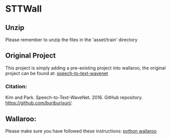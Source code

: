# STTWall
## Unzip
Please remember to unzip the files in the 'asset/train' directory
## Original Project
This project is simply adding a pre-existing project into wallaroo,
the original project can be found at: [speech-to-text-wavenet](https://github.com/buriburisuri/speech-to-text-wavenet "speech-to-text-wavenet")
### Citation:
Kim and Park. Speech-to-Text-WaveNet. 2016. GitHub repository. https://github.com/buriburisuri/.
## Wallaroo:
Please make sure you have followed these instructions: [python wallaroo](https://github.com/Sendence/wallaroo/blob/master/book/python/intro.md)





